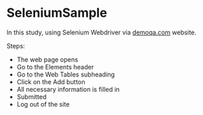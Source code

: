 # SeleniumSample

In this study, using Selenium Webdriver via [demoqa.com](https://demoqa.com) website.

 Steps:

* The web page opens
* Go to the Elements header
* Go to the Web Tables subheading
*  Click on the Add button
* All necessary information is filled in
* Submitted
* Log out of the site
